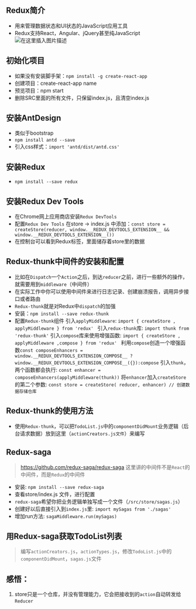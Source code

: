 ## Redux简介
 - 用来管理数据状态和UI状态的JavaScript应用工具
 - Redux支持React，Angular、jQuery甚至纯JavaScript
![在这里插入图片描述](https://img-blog.csdnimg.cn/20210326080249844.png?x-oss-process=image/watermark,type_ZmFuZ3poZW5naGVpdGk,shadow_10,text_aHR0cHM6Ly9ibG9nLmNzZG4ubmV0L0FuaXRhU3Vu,size_16,color_FFFFFF,t_70)

## 初始化项目
 - 如果没有安装脚手架：`npm install -g create-react-app`
 - 创建项目：create-react-app name
 - 预览项目：npm start
 - 删除SRC里面的所有文件，只保留index.js，且清空index.js

## 安装AntDesign
 - 类似于bootstrap
 - `npm install antd --save`
 - 引入css样式：`import 'antd/dist/antd.css'`

## 安装Redux
 - `npm install --save redux`

## 安装Redux Dev Tools
 - 在Chrome网上应用商店安装`Redux DevTools`
 - 配置`Redux Dev Tools`
   在store -> index.js 中添加：`const store = createStore(reducer,
window.__REDUX_DEVTOOLS_EXTENSION__ && window.__REDUX_DEVTOOLS_EXTENSION__())`
 - 在控制台可以看到Redux标签，里面储存着store里的数据

## Redux-thunk中间件的安装和配置
 - 比如在`Dispatch`一个`Action`之后，到达`reducer`之前，进行一些额外的操作，就需要用到`middleware`（中间件）
 - 在实际工作中你可以使用中间件来进行日志记录、创建崩溃报告，调用异步接口或者路由
 - `Redux-thunk`就是对Redux中`dispatch`的加强
 - 安装：`npm install --save redux-thunk`
 - 配置`Redux-thunk`组件
   引入`applyMiddleware`: `import { createStore , applyMiddleware } from 'redux' `
   引入`redux-thunk`库: `import thunk from 'redux-thunk'`
   引入`compose`库来使用增强函数: `import { createStore , applyMiddleware ,compose } from 'redux' `
   利用`compose`创造一个增强函数`const composeEnhancers =   window.__REDUX_DEVTOOLS_EXTENSION_COMPOSE__ ?
    window.__REDUX_DEVTOOLS_EXTENSION_COMPOSE__({}):compose`
  引入`thunk`，两个函数都会执行: `const enhancer = composeEnhancers(applyMiddleware(thunk))`
  将`enhancer`加入`createStore`的第二个参数: `const store = createStore( reducer, enhancer) // 创建数据存储仓库`

## Redux-thunk的使用方法
 - 使用`Redux-thunk`，可以把`TodoList.js`中的`componentDidMount`业务逻辑（后台请求数据）放到这里（`actionCreators.js文件`）来编写

## Redux-saga
> https://github.com/redux-saga/redux-saga
> 这里讲的中间件不是`React`的中间件，而是`Redux`的中间件
 - 安装: `npm install --save redux-saga`
 - 查看store/index.js 文件，进行配置
 - `redux-saga`希望你把业务逻辑单独写成一个文件（`/src/store/sagas.js`）
 - 创建好以后直接引入到`index.js`里: `import mySagas from './sagas'`
 - 增加run方法: `sagaMiddleware.run(mySagas)`

## 用Redux-saga获取TodoList列表
> 编写`actionCreators.js`，`actionTypes.js`，修改`TodoList.js`中的`componentDidMount`，`sagas.js`文件

## 感悟：
1. store只是一个仓库，并没有管理能力，它会把接收到的`action`自动转发给`Reducer`